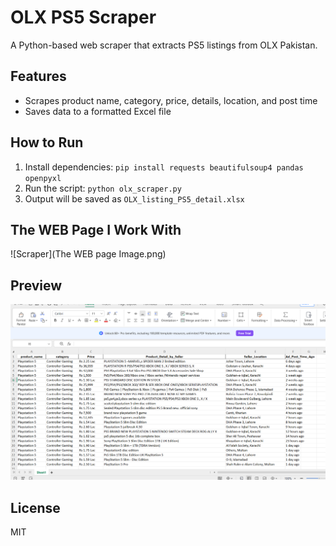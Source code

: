 # OLX PS5 Scraper

A Python-based web scraper that extracts PS5 listings from OLX Pakistan.

## Features
- Scrapes product name, category, price, details, location, and post time
- Saves data to a formatted Excel file

## How to Run
1. Install dependencies: `pip install requests beautifulsoup4 pandas openpyxl`
2. Run the script: `python olx_scraper.py`
3. Output will be saved as `OLX_listing_PS5_detail.xlsx`

## The WEB Page I Work With
![Scraper](The WEB page Image.png)

## Preview
![Scraper Output](screenshot.png)

## License
MIT

